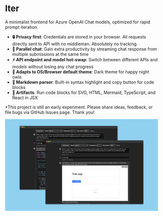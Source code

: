 # Iter

A minimalist frontend for Azure OpenAI Chat models, optimized for rapid prompt iteration.

- **🔒 Privacy first**: Credentials are stored in your browser. All requests directly sent to API with no middleman. Absolutely no tracking.
- **🔀 Parallel chat**: Gain extra productivity by streaming chat response from multiple submissions at the same time
- **⚡ API endpoint and model hot-swap**: Switch between different APIs and models without losing any chat progress
- **🦉 Adapts to OS/Browser default theme**: Dark theme for happy night owls
- **💅 Markdown parser**: Built-in syntax highlight and copy button for code blocks
- **🧭 Artifacts**: Run code blocks for SVG, HTML, Mermaid, TypeScript, and React in JSX

\*This project is still an early experiment. Please share ideas, feedback, or file bugs via GitHub Issues page. Thank you!

![Screenshot](./designs/screenshots/artifact.png)
